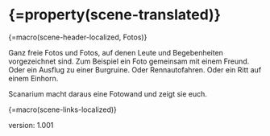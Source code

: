 # {=property(scene-translated)}

{=macro(scene-header-localized, Fotos)}

Ganz freie Fotos und Fotos, auf denen Leute und Begebenheiten vorgezeichnet sind.
Zum Beispiel ein Foto gemeinsam mit einem Freund.
Oder ein Ausflug zu einer Burgruine.
Oder Rennautofahren.
Oder ein Ritt auf einem Einhorn.

Scanarium macht daraus eine Fotowand und zeigt sie euch.

{=macro(scene-links-localized)}

version: 1.001

